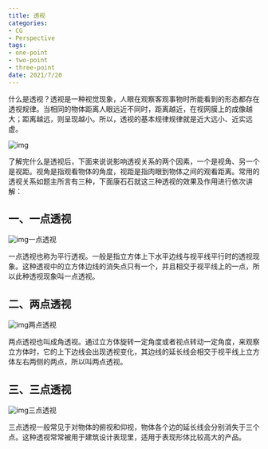```yaml
---
title: 透视
categories:
- CG
- Perspective
tags:
- one-point
- two-point
- three-point
date: 2021/7/20
---
```




什么是透视？透视是一种视觉现象，人眼在观察客观事物时所能看到的形态都存在透视规律。当相同的物体距离人眼远近不同时，距离越近，在视网膜上的成像越大；距离越远，则呈现越小。所以，透视的基本规律规律就是近大远小、近实远虚。

![img](https://pic3.zhimg.com/v2-85fb38e4af917ced6122ad47df291894_r.jpg?source=1940ef5c)

了解完什么是透视后，下面来说说影响透视关系的两个因素，一个是视角、另一个是视距。视角是指观看物体的角度，视距是指肉眼到物体之间的观看距离。常用的透视关系如题主所言有三种，下面康石石就这三种透视的效果及作用进行依次讲解：

## **一、一点透视**

![img](https://pic1.zhimg.com/v2-f1598ca2770873310c6afa83d0315a98_r.jpg?source=1940ef5c)一点透视

一点透视也称为平行透视。一般是指立方体上下水平边线与视平线平行时的透视现象。这种透视中的立方体边线的消失点只有一个，并且相交于视平线上的一点，所以此种透视现象叫一点透视。

## **二、两点透视**

![img](https://pic2.zhimg.com/v2-e3d7765a39bad41b2985d8263439b90f_r.jpg?source=1940ef5c)两点透视

两点透视也叫成角透视。通过立方体旋转一定角度或者视点转动一定角度，来观察立方体时，它的上下边线会出现透视变化，其边线的延长线会相交于视平线上立方体左右两侧的两点，所以叫两点透视。

## **三、三点透视**

![img](https://pic3.zhimg.com/v2-a6c2a03755b5213acfd231ac0a2ea248_r.jpg?source=1940ef5c)三点透视

三点透视一般常见于对物体的俯视和仰视，物体各个边的延长线会分别消失于三个点。这种透视常常被用于建筑设计表现里，适用于表现形体比较高大的产品。